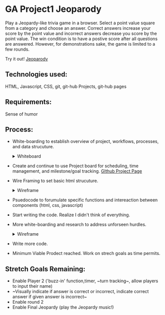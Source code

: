 # GA Project1 Jeoparody

  Play a Jeopardy-like trivia game in a browser. Select a point value square from a category and choose an answer. Correct answers increase your score by the point value and incorrect answers decrease you score by the point value. The win condition is to have a postive score after all questions are answered. However, for demonstrations sake, the game is limited to a few rounds.
  
  Try it out! [Jeoparody](https://sladeinseat.github.io/GA-Project1-Jeopardy/)

## Technologies used:
  HTML, Javascript, CSS, git, git-hub Projects, git-hub pages

## Requirements:
  Sense of humor

## Process:
- White-boarding to establish overview of project, workflows, processes, and data strucuture. 
  <details>
    <summary>Whiteboard</summary>
    ![whiteboard1](/images/whiteboard_1.jpg)
  </details>
  
- Create and continue to use Project board for scheduling, time management, and milestone/goal tracking.   [GIthub Project Page](https://github.com/SladeInSeat/GA-Project1-Jeopardy/projects/1)
- Wire Framing to set basic html strucuture.
  <details>
    <summary>Wireframe</summary>
    ![wireframe1](/images/wire_frame.jpg)
  </details>
  
- Psuedocode to forumulate specific functions and intereaction between components (html, css, javascript)
- Start writing the code. Realize I didn't think of everything.
- More white-boarding and research to address unforseen hurdles.
  <details>
    <summary>Wireframe</summary>
    ![whiteboard2](/images/whiteboard_2.jpg)
  </details>

- Write more code.
- Minimum Viable Prodect reached. Work on strech goals as time permits.




## Stretch Goals Remaining:
* Enable Player 2 ('buzz-in' function,timer, ~turn tracking~, allow players to input their name)
* ~Visually indicate if answer is correct or incorrect, indicate correct answer if given answer is incorrect~
* Enable round 2
* Enable Final Jeopardy (play the Jeopardy music!)

